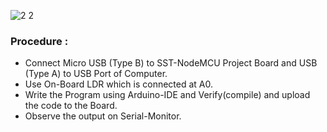 ![2 2](https://user-images.githubusercontent.com/65058286/155886011-54a15642-59a3-4f16-b641-a786a1501315.png)

### Procedure :
- Connect Micro USB (Type B) to SST-NodeMCU Project Board and USB (Type A) to USB Port of Computer. 
- Use On-Board LDR which is connected at A0.
- Write the Program using Arduino-IDE and Verify(compile) and upload the code to the Board.
- Observe the output on Serial-Monitor.
